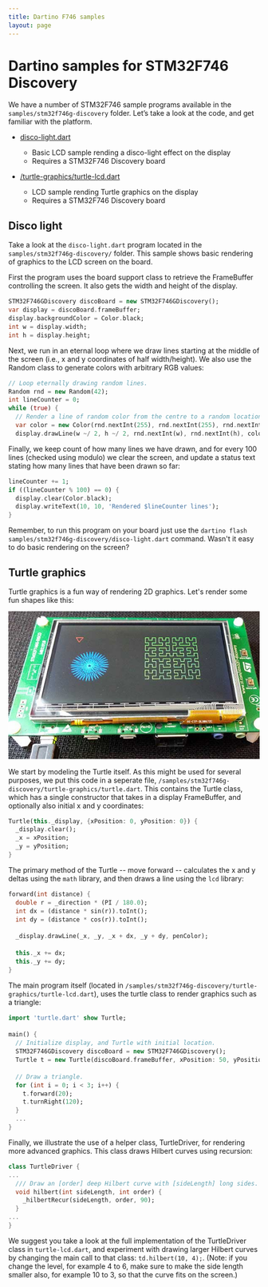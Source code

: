 ```yaml
---
title: Dartino F746 samples
layout: page
---
```


# Dartino samples for STM32F746 Discovery

We have a number of STM32F746 sample programs available in the
`samples/stm32f746g-discovery` folder. Let’s take a look at the code, and get
familiar with the platform.

* [disco-light.dart](#disco-light)
  * Basic LCD sample rending a disco-light effect on the display
  * Requires a STM32F746 Discovery board

* [/turtle-graphics/turtle-lcd.dart](#turtle-graphics)
  * LCD sample rending Turtle graphics on the display
  * Requires a STM32F746 Discovery board

## Disco light ##

Take a look at the `disco-light.dart` program located in the
`samples/stm32f746g-discovery/` folder. This sample shows basic rendering of
graphics to the LCD screen on the board.

First the program uses the board support class to retrieve the FrameBuffer
controlling the screen. It also gets the width and height of the display.

```dart
STM32F746GDiscovery discoBoard = new STM32F746GDiscovery();
var display = discoBoard.frameBuffer;
display.backgroundColor = Color.black;
int w = display.width;
int h = display.height;
```

Next, we run in an eternal loop where we draw lines starting at the middle of
the screen (i.e., x and y coordinates of half width/height). We also use the
Random class to generate colors with arbitrary RGB values:

```dart
// Loop eternally drawing random lines.
Random rnd = new Random(42);
int lineCounter = 0;
while (true) {
  // Render a line of random color from the centre to a random location.
  var color = new Color(rnd.nextInt(255), rnd.nextInt(255), rnd.nextInt(255));
  display.drawLine(w ~/ 2, h ~/ 2, rnd.nextInt(w), rnd.nextInt(h), color);
```

Finally, we keep count of how many lines we have drawn, and for every 100 lines
(checked using modulo) we clear the screen, and update a status text stating how
many lines that have been drawn so far:

```dart
lineCounter += 1;
if ((lineCounter % 100) == 0) {
  display.clear(Color.black);
  display.writeText(10, 10, 'Rendered $lineCounter lines');
}
```

Remember, to run this program on your board just use the `dartino flash
samples/stm32f746g-discovery/disco-light.dart` command. Wasn't it easy to do
basic rendering on the screen?

## Turtle graphics ##

Turtle graphics is a fun way of rendering 2D graphics. Let's render some fun
shapes like this:

![Photo of Turtle graphics](/images/turtle-graphics.jpg)

We start by modeling the Turtle itself. As this might be used for several
purposes, we put this code in a seperate file,
`/samples/stm32f746g-discovery/turtle-graphics/turtle.dart`. This contains the
Turtle class, which has a single constructor that takes in a display
FrameBuffer, and optionally also initial x and y coordinates:

```dart
Turtle(this._display, {xPosition: 0, yPosition: 0}) {
  _display.clear();
  _x = xPosition;
  _y = yPosition;
}
```

The primary method of the Turtle -- move forward -- calculates the x and y
deltas using the `math` library, and then draws a line using the `lcd` library:

```dart
forward(int distance) {
  double r = _direction * (PI / 180.0);
  int dx = (distance * sin(r)).toInt();
  int dy = (distance * cos(r)).toInt();

  _display.drawLine(_x, _y, _x + dx, _y + dy, penColor);

  this._x += dx;
  this._y += dy;
}
```

The main program itself (located in
`/samples/stm32f746g-discovery/turtle-graphics/turtle-lcd.dart`), uses the
turtle class to render graphics such as a triangle:

```dart
import 'turtle.dart' show Turtle;

main() {
  // Initialize display, and Turtle with initial location.
  STM32F746GDiscovery discoBoard = new STM32F746GDiscovery();
  Turtle t = new Turtle(discoBoard.frameBuffer, xPosition: 50, yPosition: 50);

  // Draw a triangle.
  for (int i = 0; i < 3; i++) {
    t.forward(20);
    t.turnRight(120);
  }
  ...
}
```

Finally, we illustrate the use of a helper class, TurtleDriver, for rendering
more advanced graphics. This class draws Hilbert curves using recursion:

```dart
class TurtleDriver {
...
  /// Draw an [order] deep Hilbert curve with [sideLength] long sides.
  void hilbert(int sideLength, int order) {
    _hilbertRecur(sideLength, order, 90);
  }
...
}
```

We suggest you take a look at the full implementation of the TurtleDriver class
in `turtle-lcd.dart`, and experiment with drawing larger Hilbert curves by
changing the main call to that class: `td.hilbert(10, 4);`. (Note: if you change
the level, for example 4 to 6, make sure to make the side length smaller also,
for example 10 to 3, so that the curve fits on the screen.)
